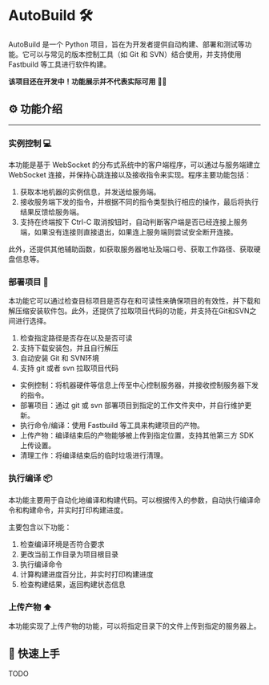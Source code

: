 # AutoBuild 🛠️

AutoBuild 是一个 Python 项目，旨在为开发者提供自动构建、部署和测试等功能。它可以与常见的版本控制工具（如 Git 和 SVN）结合使用，并支持使用 Fastbuild 等工具进行软件构建。

**该项目还在开发中！功能展示并不代表实际可用** 👷‍♂️

## ⚙️ 功能介绍
---

### 实例控制 💻

本功能是基于 WebSocket 的分布式系统中的客户端程序，可以通过与服务端建立 WebSocket 连接，并保持心跳连接以及接收指令来实现。程序主要功能包括：

1. 获取本地机器的实例信息，并发送给服务端。
2. 接收服务端下发的指令，并根据不同的指令类型执行相应的操作，最后将执行结果反馈给服务端。
3. 支持在终端按下 Ctrl-C 取消按钮时，自动判断客户端是否已经连接上服务端，如果没有连接则直接退出，如果连上服务端则尝试安全断开连接。

此外，还提供其他辅助函数，如获取服务器地址及端口号、获取工作路径、获取硬盘信息等。

### 部署项目 🚀

本功能它可以通过检查目标项目是否存在和可读性来确保项目的有效性，并下载和解压缩安装软件包。此外，还提供了拉取项目代码的功能，并支持在Git和SVN之间进行选择。

1. 检查指定路径是否存在以及是否可读
2. 支持下载安装包，并且自行解压
3. 自动安装 Git 和 SVN环境
4. 支持 git 或者 svn 拉取项目代码

- 实例控制：将机器硬件等信息上传至中心控制服务器，并接收控制服务器下发的指令。
- 部署项目：通过 git 或 svn 部署项目到指定的工作文件夹中，并自行维护更新。
- 执行命令/编译：使用 Fastbuild 等工具来构建项目的产物。
- 上传产物：编译结束后的产物能够被上传到指定位置，支持其他第三方 SDK 上传设置。
- 清理工作：将编译结束后的临时垃圾进行清理。

### 执行编译 📦

本功能主要用于自动化地编译和构建代码。可以根据传入的参数，自动执行编译命令和构建命令，并实时打印构建进度。

主要包含以下功能：

1. 检查编译环境是否符合要求
2. 更改当前工作目录为项目根目录
3. 执行编译命令
4. 计算构建进度百分比，并实时打印构建进度
5. 检查构建结果，返回构建状态信息

### 上传产物 ⬆️

本功能实现了上传产物的功能，可以将指定目录下的文件上传到指定的服务器上。



## 🚀 快速上手

TODO
